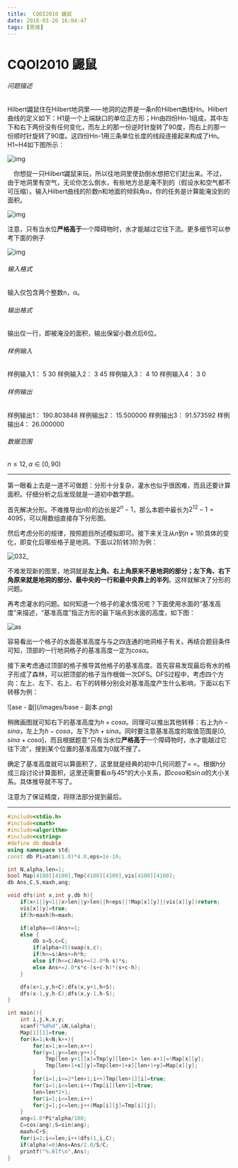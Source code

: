 ```yaml
---
title:  CQOI2010 鼹鼠
date: 2018-03-26 16:04:47
tags: [思维]
---
```


# CQOI2010 鼹鼠

###### 问题描述

Hilbert鼹鼠住在Hilbert地洞里——地洞的边界是一条n阶Hilbert曲线Hn。Hilbert曲线的定义如下：H1是一个上端缺口的单位正方形；Hn由四份Hn-1组成，其中左下和右下两份没有任何变化，而左上的那一份逆时针旋转了90度，而右上的那一份顺时针旋转了90度。这四份Hn-1用三条单位长度的线段连接起来构成了Hn。H1~H4如下图所示：

![img](http://oi.nks.edu.cn/Content/Uploads/Images/2032_1.jpg)

　你想捉一只Hilbert鼹鼠来玩，所以往地洞里使劲倒水想把它们赶出来。不过，由于地洞里有空气，无论你怎么倒水，有些地方总是淹不到的（假设水和空气都不可压缩）。输入Hilbert曲线的阶数n和地面的倾斜角α，你的任务是计算能淹没到的面积。

![img](http://oi.nks.edu.cn/Content/Uploads/Images/2032_2.jpg)

注意，只有当水位**严格高于**一个障碍物时，水才能越过它往下流。更多细节可以参考下面的例子

![img](http://oi.nks.edu.cn/Content/Uploads/Images/2032_3.jpg)

###### 输入格式

输入仅包含两个整数n，α。

###### 输出格式

输出仅一行，即被淹没的面积，输出保留小数点后6位。

###### 样例输入

样例输入1：
5 30
样例输入2：
3 45
样例输入3：
4 10
样例输入4：
3 0

###### 样例输出

样例输出1：
190.803848
样例输出2：
15.500000
样例输出3：
91.573592
样例输出4：
26.000000


###### 数据范围
$n\leq 12,α \in [0,90)$

---



第一眼看上去是一道不可做题：分形十分复杂，灌水也似乎很困难，而且还要计算面积。仔细分析之后发现就是一道初中数学题。



首先解决分形。不难推导出$n$阶的边长是$2^n-1$，那么本题中最长为$2^{12}-1=4095$，可以用数组直接存下分形图。

然后考虑分形的规律，按照题目所述模拟即可。接下来关注从$n$到$n+1$阶具体的变化，即变化后哪些格子是地洞。下面以$2$阶转$3$阶为例：



![032_](/images/2032_1.jpg)



不难发现新的图里，地洞就是**左上角、右上角原来不是地洞的部分；左下角、右下角原来就是地洞的部分、最中央的一行和最中央靠上的半列**。这样就解决了分形的问题。



再考虑灌水的问题。如何知道一个格子的灌水情况呢？下面使用水面的“基准高度”来描述，“基准高度”指正方形的最下端点到水面的高度，如下图：

![as](/images/base.png)

容易看出一个格子的水面基准高度与与之四连通的地洞格子有关。再结合题目条件可知，顶部的一行地洞格子的基准高度一定为$cos\alpha$。

接下来考虑通过顶部的格子推导其他格子的基准高度。首先容易发现最后有水的格子形成了森林，可以把顶部的格子当作根做一次DFS。DFS过程中，考虑四个方向：左上、左下、右上、右下的转移分别会对基准高度产生什么影响，下面以右下转移为例：

![ase - 副](/images/base - 副本.png)

稍微画图就可知右下的基准高度为$h+cos\alpha$。同理可以推出其他转移：右上为$h-sin\alpha$，左上为$h-cos\alpha$，左下为$h+sin\alpha$。同时要注意基准高度的取值范围是$[0,sin\alpha+cos\alpha]$，而且根据题意“只有当水位**严格高于**一个障碍物时，水才能越过它往下流”，搜到某个位置的基准高度为0就不搜了。

确定了基准高度就可以算面积了，这里就是经典的初中几何问题了= =。根据$h$分成三段讨论计算面积，这里还需要看$\alpha$与$45°$的大小关系，即$cos\alpha$和$\sin\alpha$的大小关系。具体推导就不写了。



注意为了保证精度，将除法部分提到最后。



---



```c++
#include<stdio.h>
#include<cmath>
#include<algorithm>
#include<cstring>
#define db double
using namespace std;
const db Pi=atan(1.0)*4.0,eps=1e-10;

int N,alpha,len=1;
bool Map[4100][4100],Tmp[4100][4100],vis[4100][4100];
db Ans,C,S,maxh,ang;

void dfs(int x,int y,db h){
	if(x<1||y<1||x>len||y>len||h<eps||!Map[x][y]||vis[x][y])return;
	vis[x][y]=true;
	if(h>maxh)h=maxh;

	if(alpha==0)Ans+=1;
	else {
		db s=S,c=C;
		if(alpha>45)swap(s,c);
		if(h<=s)Ans+=h*h;
		else if(h<=c)Ans+=(2.0*h-s)*s;
		else Ans+=2.0*s*c-(s+c-h)*(s+c-h);
	}

	dfs(x+1,y,h+C);dfs(x,y+1,h+S);
	dfs(x-1,y,h-C);dfs(x,y-1,h-S);
}

int main(){
	int i,j,k,x,y;
	scanf("%d%d",&N,&alpha);
	Map[1][1]=true;
	for(k=1;k<N;k++){
		for(x=1;x<=len;x++)
		for(y=1;y<=len;y++){
			Tmp[len-y+1][x]=Tmp[y][len+1+ len-x+1]=!Map[x][y];
			Tmp[len+1+x][y]=Tmp[len+1+x][len+1+y]=Map[x][y];
		}
		for(i=1;i<=2*len+1;i++)Tmp[len+1][i]=true;
		for(i=1;i<=len;i++)Tmp[i][len+1]=true;
		len=len*2+1;
		for(i=1;i<=len;i++)
		for(j=1;j<=len;j++)Map[i][j]=Tmp[i][j];
	}
	ang=1.0*Pi*alpha/180;
	C=cos(ang);S=sin(ang);
	maxh=C+S;
	for(i=1;i<=len;i++)dfs(1,i,C);
	if(alpha!=0)Ans=Ans/2.0/S/C;
	printf("%.6lf\n",Ans);
}
```





